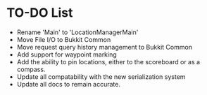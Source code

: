 # TO-DO List

* Rename 'Main' to 'LocationManagerMain'
* Move File I/O to Bukkit Common
* Move request query history management to Bukkit Common
* Add support for waypoint marking
* Add the ability to pin locations, either to the scoreboard or as a compass.
* Update all compatability with the new serialization system
* Update all docs to remain accurate.